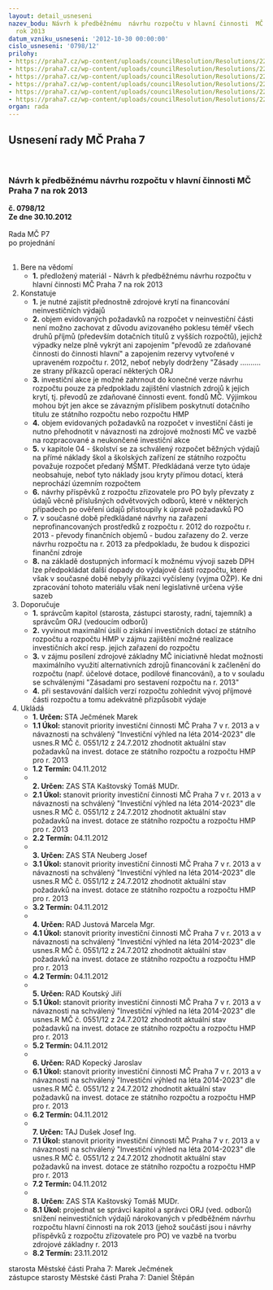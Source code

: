 ```yaml
---
layout: detail_usneseni
nazev_bodu: Návrh k předběžnému  návrhu rozpočtu v hlavní činnosti  MČ Praha 7 na
  rok 2013
datum_vzniku_usneseni: '2012-10-30 00:00:00'
cislo_usneseni: '0798/12'
prilohy:
- https://praha7.cz/wp-content/uploads/councilResolution/Resolutions/22392/55-12-p1_bilance_n%c3%a1vrh_2013_ur__k_300912.xls
- https://praha7.cz/wp-content/uploads/councilResolution/Resolutions/22392/55-12-p2_2013_niv_25092012rezofi_zp%c5%99es.xls
- https://praha7.cz/wp-content/uploads/councilResolution/Resolutions/22392/55-12-p3_p%c5%99%c3%adjmy_n%c3%a1vrh_2013_p%c5%99edb%c4%9b%c5%ben%c3%bd.xls
- https://praha7.cz/wp-content/uploads/councilResolution/Resolutions/22392/55-12-p4_koment%c3%a1%c5%99_k_p%c5%99edb%c4%9b%c5%ben%c3%a9mu_n%c3%a1vrhu_rozpo%c4%8dtu_na_rok_2013_omp.doc
- https://praha7.cz/wp-content/uploads/councilResolution/Resolutions/22392/55-12-p5_invest_v%c3%bdhled_jen_2013.xls
- https://praha7.cz/wp-content/uploads/councilResolution/Resolutions/22392/55-12-usneseni_rmc0290-12.doc
organ: rada
---
```

<div id="ucUsn_pList" class="usn">
	<span><h2>Usnesení rady MČ Praha 7 </h2>
<br></span><div class="standBody">
<span><h3>Návrh k předběžnému  návrhu rozpočtu v hlavní činnosti  MČ Praha 7 na rok 2013</h3></span><div class="center">
		<strong>č. 0798/12</strong><br>
	</div>
<div class="center">
		<strong>Ze dne 30.10.2012</strong><br><br>
	</div>Rada MČ P7<br> po projednání<br><br><ol>
<li>Bere na vědomí<ul><li>
<strong>1.</strong> předložený materiál - Návrh k předběžnému návrhu rozpočtu v hlavní činnosti MČ Praha 7 na rok 2013</li></ul>
</li>
<li>Konstatuje<ul>
<li>
<strong>1.</strong> je nutné zajistit přednostně zdrojové krytí na financování neinvestičních výdajů</li>
<li>
<strong>2.</strong> objem evidovaných požadavků na rozpočet v neinvestiční části není  možno zachovat z důvodu avizovaného poklesu téměř všech druhů příjmů (především dotačních titulů z vyšších rozpočtů), jejichž výpadky nelze plně vykrýt ani zapojením   "převodů ze zdaňované činnosti do činnosti hlavní" a zapojením rezervy vytvořené v upraveném rozpočtu r. 2012,  neboť nebyly dodrženy "Zásady .......... ze strany příkazců operací některých ORJ</li>
<li>
<strong>3.</strong> investiční akce je možné zahrnout do konečné verze návrhu rozpočtu pouze za předpokladu zajištění vlastních zdrojů k jejich krytí, tj. převodů ze zdaňované činnosti event. fondů MČ. Výjimkou mohou být jen akce se závazným příslibem poskytnutí dotačního titulu ze státního rozpočtu nebo rozpočtu HMP</li>
<li>
<strong>4.</strong> objem evidovaných požadavků na rozpočet v investiční části je nutno přehodnotit v návaznosti na zdrojové možnosti MČ ve vazbě na rozpracované a neukončené investiční akce </li>
<li>
<strong>5.</strong> v kapitole 04 - školství se za schválený rozpočet běžných výdajů na přímé náklady škol a školských zařízení ze státního rozpočtu považuje rozpočet předaný MŠMT. Předkládaná verze tyto údaje neobsahuje, neboť tyto náklady jsou kryty přímou dotací, která neprochází územním rozpočtem</li>
<li>
<strong>6.</strong> návrhy příspěvků z rozpočtu zřizovatele pro PO byly převzaty z údajů věcně příslušných odvětvových odborů, které v některých případech po ověření údajů přistoupily k úpravě požadavků PO</li>
<li>
<strong>7.</strong> v současné době předkládané návrhy na zařazení neprofinancovaných prostředků z rozpočtu r. 2012 do rozpočtu r. 2013 - převody finančních  objemů - budou zařazeny do 2. verze návrhu rozpočtu na r. 2013 za předpokladu, že budou k dispozici finanční zdroje</li>
<li>
<strong>8.</strong> na základě dostupných informací k možnému vývoji sazeb DPH lze předpokládat další dopady do výdajové části rozpočtu, které však v současné době nebyly příkazci vyčísleny (vyjma OŽP). Ke dni zpracování tohoto materiálu však není legislativně určena výše sazeb</li>
</ul>
</li>
<li>Doporučuje<ul>
<li>
<strong>1.</strong> správcům kapitol (starosta, zástupci starosty, radní, tajemník) a správcům ORJ (vedoucím  odborů)</li>
<li>
<strong>2.</strong> vyvinout maximální úsilí o získání investičních dotací ze státního rozpočtu a rozpočtu HMP v zájmu zajištění možné realizace investičních akcí resp. jejich zařazení do rozpočtu </li>
<li>
<strong>3.</strong> v zájmu posílení zdrojové základny MČ iniciativně hledat možnosti maximálního využití alternativních zdrojů financování k začlenění do rozpočtu (např. účelové dotace, podílové financování), a to v souladu se schválenými "Zásadami pro sestavení rozpočtu na r. 2013"</li>
<li>
<strong>4.</strong> při sestavování dalších verzí rozpočtu zohlednit vývoj příjmové části rozpočtu a tomu adekvátně přizpůsobit výdaje   </li>
</ul>
</li>
<li>Ukládá<ul>
<li>
<strong>1. Určen: </strong>STA Ječmének Marek</li>
<li>
<strong>1.1 Úkol: </strong>stanovit priority investiční  činnosti MČ Praha 7 v r. 2013 a v návaznosti na schválený "Investiční výhled na léta 2014-2023" dle usnes.R MČ č. 0551/12 z 24.7.2012 zhodnotit aktuální stav požadavků na invest. dotace ze státního  rozpočtu a rozpočtu HMP pro r. 2013</li>
<li>
<strong>1.2 Termín: </strong>04.11.2012</li>
<li>
<strong><br>2. Určen: </strong>ZAS STA Kaštovský Tomáš MUDr.</li>
<li>
<strong>2.1 Úkol: </strong>stanovit priority investiční  činnosti MČ Praha 7 v r. 2013 a v návaznosti na schválený "Investiční výhled na léta 2014-2023" dle usnes.R MČ č. 0551/12 z 24.7.2012 zhodnotit aktuální stav požadavků na invest. dotace ze státního  rozpočtu a rozpočtu HMP pro r. 2013</li>
<li>
<strong>2.2 Termín: </strong>04.11.2012</li>
<li>
<strong><br>3. Určen: </strong>ZAS STA Neuberg Josef</li>
<li>
<strong>3.1 Úkol: </strong>stanovit priority investiční  činnosti MČ Praha 7 v r. 2013 a v návaznosti na schválený "Investiční výhled na léta 2014-2023" dle usnes.R MČ č. 0551/12 z 24.7.2012 zhodnotit aktuální stav požadavků na invest. dotace ze státního  rozpočtu a rozpočtu HMP pro r. 2013</li>
<li>
<strong>3.2 Termín: </strong>04.11.2012</li>
<li>
<strong><br>4. Určen: </strong>RAD Justová Marcela Mgr.</li>
<li>
<strong>4.1 Úkol: </strong>stanovit priority investiční  činnosti MČ Praha 7 v r. 2013 a v návaznosti na schválený "Investiční výhled na léta 2014-2023" dle usnes.R MČ č. 0551/12 z 24.7.2012 zhodnotit aktuální stav požadavků na invest. dotace ze státního  rozpočtu a rozpočtu HMP pro r. 2013</li>
<li>
<strong>4.2 Termín: </strong>04.11.2012</li>
<li>
<strong><br>5. Určen: </strong>RAD Koutský Jiří</li>
<li>
<strong>5.1 Úkol: </strong>stanovit priority investiční  činnosti MČ Praha 7 v r. 2013 a v návaznosti na schválený "Investiční výhled na léta 2014-2023" dle usnes.R MČ č. 0551/12 z 24.7.2012 zhodnotit aktuální stav požadavků na invest. dotace ze státního  rozpočtu a rozpočtu  HMP pro r. 2013</li>
<li>
<strong>5.2 Termín: </strong>04.11.2012</li>
<li>
<strong><br>6. Určen: </strong>RAD Kopecký Jaroslav</li>
<li>
<strong>6.1 Úkol: </strong>stanovit priority investiční  činnosti MČ Praha 7 v r. 2013 a v návaznosti na schválený "Investiční výhled na léta 2014-2023" dle usnes.R MČ č. 0551/12 z 24.7.2012 zhodnotit aktuální stav požadavků na invest. dotace ze státního  rozpočtu a rozpočtu HMP pro r. 2013</li>
<li>
<strong>6.2 Termín: </strong>04.11.2012</li>
<li>
<strong><br>7. Určen: </strong>TAJ Dušek Josef Ing.</li>
<li>
<strong>7.1 Úkol: </strong>stanovit priority investiční  činnosti MČ Praha 7 v r. 2013 a v návaznosti na schválený "Investiční výhled na léta 2014-2023" dle usnes.R MČ č. 0551/12 z 24.7.2012 zhodnotit aktuální stav požadavků na invest. dotace ze státního  rozpočtu  a rozpočtu  HMP pro r. 2013</li>
<li>
<strong>7.2 Termín: </strong>04.11.2012</li>
<li>
<strong><br>8. Určen: </strong>ZAS STA Kaštovský Tomáš MUDr.</li>
<li>
<strong>8.1 Úkol: </strong>projednat se správci kapitol a správci ORJ (ved. odborů) snížení neinvestičních výdajů nárokovaných v předběžném návrhu rozpočtu hlavní činnosti na rok 2013  (jehož součástí jsou i návrhy příspěvků z rozpočtu zřizovatele pro PO) ve vazbě na tvorbu zdrojové základny r. 2013</li>
<li>
<strong>8.2 Termín: </strong>23.11.2012</li>
</ul>
</li>
</ol>starosta Městské části Praha 7: Marek Ječmének<br>zástupce starosty Městské části Praha 7: Daniel Štěpán 
</div>
</div>